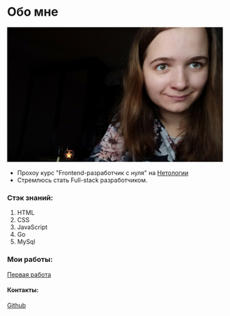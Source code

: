 # Обо мне
![](Katya.jfif)

* Прохоу курс "Frontend-разработчик с нуля" на [Нетологии](https://netology.ru/programs/front-end)
* Стремлюсь стать Full-stack разработчиком.
  
### Стэк знаний:
1. HTML
2. CSS
3. JavaScript
4. Go
5. MySql

### Мои работы:
[Первая работа](https://katrinro.github.io/katya_rodionova.io/)

#### Контакты:
[Github](https://github.com/katrinRo)
